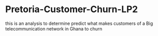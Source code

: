 # Pretoria-Customer-Churn-LP2
this is an analysis to determine predict what makes customers of a Big telecommunication network in Ghana to churn
